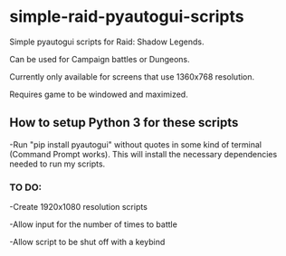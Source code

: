 # simple-raid-pyautogui-scripts
Simple pyautogui scripts for Raid: Shadow Legends.



Can be used for Campaign battles or Dungeons.



Currently only available for screens that use 1360x768 resolution.



Requires game to be windowed and maximized.


## How to setup Python 3 for these scripts


-Run "pip install pyautogui" without quotes in some kind of terminal (Command Prompt works). This will install the necessary dependencies needed to run my scripts.



### TO DO:



-Create 1920x1080 resolution scripts



-Allow input for the number of times to battle



-Allow script to be shut off with a keybind
